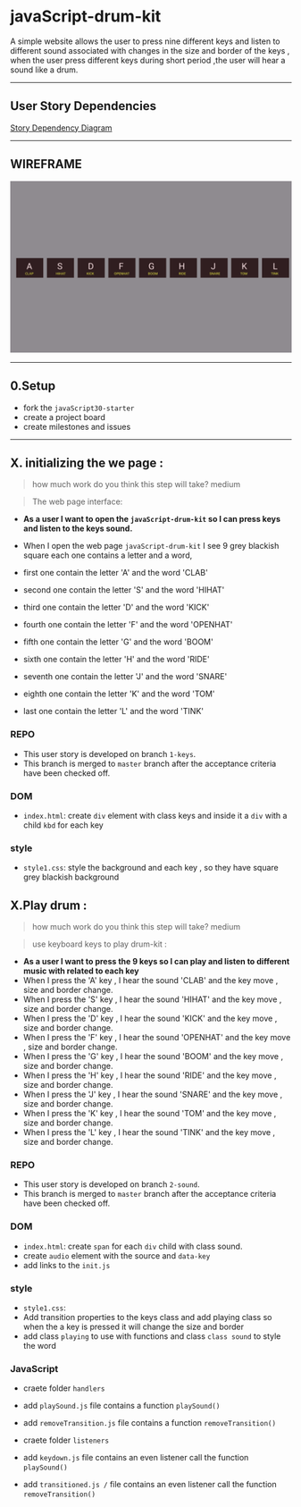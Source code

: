# javaScript-drum-kit

A simple website allows the user to press nine different keys and listen to different sound associated with changes in the size and border of the keys , when the user press different keys during short period  ,the user will hear a sound like a drum.

---

## User Story Dependencies

[Story Dependency Diagram](../img/userStories.png)

---

## WIREFRAME

![wireframe or figma](../img/wireFrame.png)

---

## 0.Setup

- fork the `javaScript30-starter`
- create a project board
- create milestones and issues


---

## X. initializing the we page  :

> how much work do you think this step will take?  medium 

> The web page interface:

- **As a user I want to open the `javaScript-drum-kit` so I can press keys and listen to the keys sound.**
- When I open the web page `javaScript-drum-kit` I see 9 grey blackish square each one contains a letter and a word,
  
- first one contain the letter 'A' and the word 'CLAB'
- second one contain the letter 'S' and the word 'HIHAT'
- third one contain the letter 'D' and the word 'KICK'
- fourth one contain the letter 'F' and the word 'OPENHAT'
- fifth one contain the letter 'G' and the word 'BOOM'
- sixth one contain the letter 'H' and the word 'RIDE'
- seventh one contain the letter 'J' and the word 'SNARE'
- eighth one contain the letter 'K' and the word 'TOM'
- last one contain the letter 'L' and the word 'TINK'
### REPO

- This user story is developed on branch `1-keys`.
- This branch is merged to `master` branch after the acceptance criteria have been checked off.

### DOM 

- `index.html`: create `div` element  with class keys and inside it a `div` with a  child `kbd` for each key

### style

- `style1.css`: style the background and each key , so they have square grey blackish background 

## X.Play drum :

> how much work do you think this step will take?  medium 

> use keyboard keys to play drum-kit  :

- **As a user I want to press the 9 keys so I can  play and listen  to different music with related to each key**
 - When I press the 'A' key , I hear the sound 'CLAB' and the key move , size and border change.
 - When I press the 'S' key , I hear the sound 'HIHAT' and the key move , size and border change.
 - When I press the 'D' key , I hear the sound 'KICK' and the key move , size and border change.
 - When I press the 'F' key , I hear the sound 'OPENHAT' and the key move , size and border change.
 - When I press the 'G' key , I hear the sound 'BOOM' and the key move , size and border change.
 - When I press the 'H' key , I hear the sound 'RIDE' and the key move , size and border change.
 - When I press the 'J' key , I hear the sound 'SNARE' and the key move , size and border change.
 - When I press the 'K' key , I hear the sound 'TOM' and the key move , size and border change.
 - When I press the 'L' key , I hear the sound 'TINK' and the key move , size and border change.
### REPO

- This user story is developed on branch `2-sound`.
- This branch is merged to `master` branch after the acceptance criteria have been checked off.

### DOM 

- `index.html`: create `span` for each `div` child with class sound.
- create `audio` element with the source and `data-key`
- add links to the `init.js`

### style

- `style1.css`:
- Add transition properties to the keys class and add playing class so when the a key is pressed  it will change the size and border 
- add class `playing` to use with functions and class `class sound` to style the word 

### JavaScript

- craete folder `handlers`
- add `playSound.js` file contains a function `playSound()`
- add `removeTransition.js` file contains a function `removeTransition()`


- craete folder `listeners`
- add `keydown.js` file contains an even listener call the function  `playSound()`
- add `transitioned.js /` file contains an even listener call the function  `removeTransition()`

